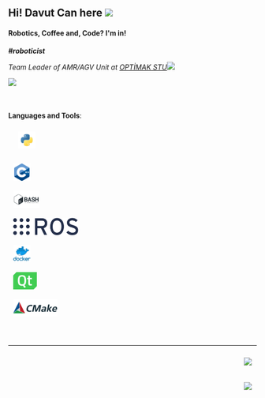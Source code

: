 ## Hi! Davut Can here <img src="https://media.tenor.com/images/fe6ba816516dec7dcf217454510bdecb/tenor.gif" width="25">

#### Robotics, Coffee and, Code? I'm in!

**_\#roboticist_**

_Team Leader of AMR/AGV Unit at [OPTİMAK STU](https://www.linkedin.com/company/optimak-stu/)_<img src="https://media.giphy.com/media/WUlplcMpOCEmTGBtBW/giphy.gif" width="30"><br>


<div>
    <a href="https://github.com/davutcanakbas">
        <img height="25" src="https://img.shields.io/github/followers/davutcanakbas?label=follow&style=social">
    </a>
</div><br><br>


**Languages and Tools**:

<div class="row">
    <div class="column" align="left" height="35" style="margin: 10px 10px 10px 10px;">
        <a href="https://www.python.org/">
        <img align="left" height="35" style="margin: 10px 10px 10px 10px;" src="https://raw.githubusercontent.com/davutcanakbas/davutcanakbas/master/assets/img/python.png">
        </a>
    </div>
    <div class="column">
        <a href="https://isocpp.org/">
            <img align="left" height="35" style="margin: 10px 10px 10px 10px;" src="https://raw.githubusercontent.com/davutcanakbas/davutcanakbas/master/assets/img/cpp.png">
        </a>
    </div>
    <div class="column">
        <a href="https://www.gnu.org/software/bash/">
            <img align="left" height="35" style="margin: 10px 10px 10px 10px;" src="https://raw.githubusercontent.com/davutcanakbas/davutcanakbas/master/assets/img/bash.png">
        </a>
    </div>
    <div class="column">
        <a href="https://www.ros.org/">
            <img align="left" height="35" style="margin: 10px 10px 10px 10px;" src="https://raw.githubusercontent.com/davutcanakbas/davutcanakbas/master/assets/img/ros.svg">
        </a>
    </div>
    <div class="column">
        <a href="https://www.docker.com/">
            <img align="left" height="35" style="margin: 10px 10px 10px 10px;" src="https://raw.githubusercontent.com/davutcanakbas/davutcanakbas/master/assets/img/docker.png">
        </a>
    </div>
    <div class="column">
        <a href="https://www.qt.io/">
            <img align="left" height="35" style="margin: 10px 10px 10px 10px;" src="https://raw.githubusercontent.com/davutcanakbas/davutcanakbas/master/assets/img/qt.png">
        </a>
    </div>
    <div class="column">
        <a href="https://cmake.org/">
            <img align="left" height="35" style="margin: 10px 10px 10px 10px;" src="https://raw.githubusercontent.com/davutcanakbas/davutcanakbas/master/assets/img/cmake.png">
        </a>
    </div>

</div>
<br><br>

---

<div class="row">
    <div class="column">
        <a href="https://www.linkedin.com/in/akbasdavutcan/">
            <img align="right" style="display:block;margin:10px 10px 10px 10px;" height="30" src="https://raw.githubusercontent.com/nocoinman/nocoinman/master/assets/img/linkedin.png">
        </a>
    </div>
<div class="column">
        <a href="mailto:akbasdavutcan@gmail.com">
            <img align="right" style="display:block;margin:10px 10px 10px 10px;" height="30" src="https://raw.githubusercontent.com/nocoinman/nocoinman/master/assets/img/gmail.png">
        </a>
    </div>








